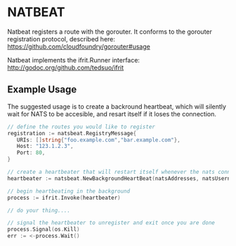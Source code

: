 # NATBEAT

Natbeat registers a route with the gorouter.  It conforms to the gorouter 
registration protocol, described here: https://github.com/cloudfoundry/gorouter#usage

Natbeat implements the ifrit.Runner interface: http://godoc.org/github.com/tedsuo/ifrit

## Example Usage

The suggested usage is to create a backround heartbeat, which will silently wait 
for NATS to be accesible, and resart itself if it loses the connection.

```go
// define the routes you would like to register
registration := natsbeat.RegistryMessage{
   URIs: []string{"foo.example.com","bar.example.com"},
   Host: "123.1.2.3",
   Port: 80,
}

// create a heartbeater that will restart itself whenever the nats connection is lost
heartbeater := natsbeat.NewBackgroundHeartBeat(natsAddresses, natsUsername, natsPassword, logger, registration)

// begin heartbeating in the background
process := ifrit.Invoke(heartbeater)

// do your thing....

// signal the heartbeater to unregister and exit once you are done
process.Signal(os.Kill)
err := <-process.Wait()
```
